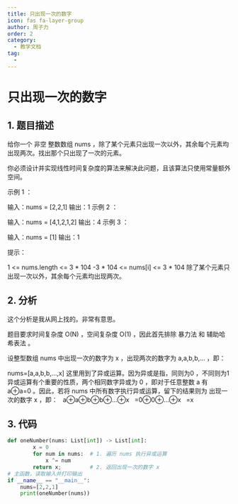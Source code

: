 ```yaml
---
title: 只出现一次的数字
icon: fas fa-layer-group
author: 周子力
order: 2
category:
  - 教学文档
tag:
  - 
---
```

# 只出现一次的数字
## 1. 题目描述
给你一个 非空 整数数组 nums ，除了某个元素只出现一次以外，其余每个元素均出现两次。找出那个只出现了一次的元素。

你必须设计并实现线性时间复杂度的算法来解决此问题，且该算法只使用常量额外空间。

 

示例 1 ：

输入：nums = [2,2,1]
输出：1
示例 2 ：

输入：nums = [4,1,2,1,2]
输出：4
示例 3 ：

输入：nums = [1]
输出：1
 

提示：

1 <= nums.length <= 3 * 104
-3 * 104 <= nums[i] <= 3 * 104
除了某个元素只出现一次以外，其余每个元素均出现两次。
## 2. 分析
这个分析是我从网上找的。非常有意思。

题目要求时间复杂度 O(N) ，空间复杂度 O(1) ，因此首先排除 暴力法 和 辅助哈希表法 。

设整型数组 nums 中出现一次的数字为 x ，出现两次的数字为 a,a,b,b,... ，即：

nums=[a,a,b,b,...,x]
这里用到了异或运算。因为异或是指，同则为0 ，不同则为1
异或运算有个重要的性质，两个相同数字异或为 0 ，即对于任意整数 a 有 a⊕a=0 。因此，若将 nums 中所有数字执行异或运算，留下的结果则为 出现一次的数字 x ，即：
  a⊕a⊕b⊕b⊕...⊕x
  =0⊕0⊕...⊕x
  =x
​
## 3. 代码
```python
def oneNumber(nums: List[int]) -> List[int]:
        x = 0
        for num in nums:  # 1. 遍历 nums 执行异或运算
            x ^= num      
        return x;         # 2. 返回出现一次的数字 x
# 主函数，读取输入并打印输出
if __name__ == "__main__":
    nums=[2,2,1]
    print(oneNumber(nums))

```